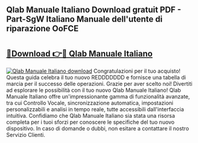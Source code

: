 ## Qlab Manuale Italiano Download gratuit PDF - Part-SgW Italiano Manuale dell'utente di riparazione OoFCE

# <h2><a href="http://dfe1tkj.blite.top/?on=Qlab+Manuale+Italiano">🔗Download 👉🔴 Qlab Manuale Italiano</a></h2>

[![Qlab Manuale Italiano download](https://i.imgur.com/lujVjoI.png)](http://dfe1tkj.blite.top/?on=Qlab+Manuale+Italiano)
Congratulazioni per il tuo acquisto! Questa guida celebra il tuo nuovo REDDDDDDD e fornisce una tabella di marcia per il successo delle operazioni. Grazie per aver scelto noi! Divertiti ad esplorare le possibilità con il tuo nuovo Qlab Manuale Italiano! Qlab Manuale Italiano offre un'impressionante gamma di funzionalità avanzate, tra cui Controllo Vocale, sincronizzazione automatica, impostazioni personalizzabili e analisi in tempo reale, tutte accessibili dall'interfaccia intuitiva. Confidiamo che Qlab Manuale Italiano sia stata una risorsa completa per i tuoi sforzi per conoscere le specifiche del tuo nuovo dispositivo. In caso di domande o dubbi, non esitare a contattare il nostro Servizio Clienti.
